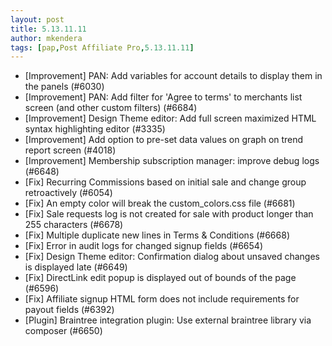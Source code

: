 ```yaml
---
layout: post
title: 5.13.11.11
author: mkendera
tags: [pap,Post Affiliate Pro,5.13.11.11]
---
```


- [Improvement] PAN: Add variables for account details to display them in the panels (#6030)
- [Improvement] PAN: Add filter for 'Agree to terms' to merchants list screen (and other custom filters) (#6684)
- [Improvement] Design Theme editor: Add full screen maximized HTML syntax highlighting editor (#3335)
- [Improvement] Add option to pre-set data values on graph on trend report screen (#4018)
- [Improvement] Membership subscription manager: improve debug logs (#6648)
- [Fix] Recurring Commissions based on initial sale and change group retroactively (#6054)
- [Fix] An empty color will break the custom_colors.css file (#6681)
- [Fix] Sale requests log is not created for sale with product longer than 255 characters (#6678)
- [Fix] Multiple duplicate new lines in Terms & Conditions (#6668)
- [Fix] Error in audit logs for changed signup fields (#6654)
- [Fix] Design Theme editor: Confirmation dialog about unsaved changes is displayed late (#6649)
- [Fix] DirectLink edit popup is displayed out of bounds of the page (#6596)
- [Fix] Affiliate signup HTML form does not include requirements for payout fields (#6392)
- [Plugin] Braintree integration plugin: Use external braintree library via composer (#6650)

